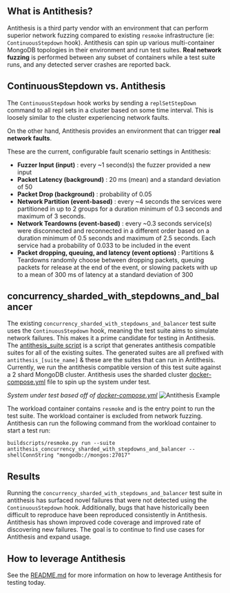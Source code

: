## What is Antithesis?

Antithesis is a third party vendor with an environment that can perform superior network fuzzing compared to existing `resmoke` infrastructure (ie: `ContinuousStepdown` hook). Antithesis can spin up various multi-container MongoDB topologies in their environment and run test suites. **Real network fuzzing** is performed between any subset of containers while a test suite runs, and any detected server crashes are reported back.

## ContinuousStepdown vs. Antithesis

The `ContinuousStepdown` hook works by sending a `replSetStepDown` command to all repl sets in a cluster based on some time interval. This is loosely similar to the cluster experiencing network faults.

On the other hand, Antithesis provides an environment that can trigger **real network faults**. 

These are the current, configurable fault scenario settings in Antithesis:
* **Fuzzer Input (input)** : every ~1 second(s) the fuzzer provided a new input
* **Packet Latency (background)** : 20 ms (mean) and a standard deviation of 50
* **Packet Drop (background)** : probability of 0.05
* **Network Partition (event-based)** : every ~4 seconds the services were partitioned in up to 2 groups for a duration minimum of 0.3 seconds and maximum of 3 seconds.
* **Network Teardowns (event-based)** : every ~0.3 seconds service(s) were disconnected and reconnected in a different order based on a duration minimum of 0.5 seconds and maximum of 2.5 seconds. Each service had a probability of 0.033 to be included in the event
* **Packet dropping, queuing, and latency (event options)** : Partitions & Teardowns randomly choose between dropping packets, queuing packets for release at the end of the event, or slowing packets with up to a mean of 300 ms of latency at a standard deviation of 300

## concurrency_sharded_with_stepdowns_and_balancer

The existing `concurrency_sharded_with_stepdowns_and_balancer` test suite uses the `ContinuousStepdown` hook, meaning the test suite aims to simulate network failures. This makes it a prime candidate for testing in Antithesis. The [antithesis_suite script](https://github.com/10gen/mongo/blob/ad5977c28ad442c22e9b4a9b2c7198fd3129f046/buildscripts/antithesis_suite.py) is a script that generates antithesis compatible suites for all of the existing suites. The generated suites are all prefixed with `antithesis_[suite_name]` & these are the suites that can run in Antithesis. Currently, we run the antithesis compatible version of this test suite against a 2 shard MongoDB cluster. Antithesis uses the sharded cluster [docker-compose.yml](https://github.com/10gen/mongo/blob/ad5977c28ad442c22e9b4a9b2c7198fd3129f046/buildscripts/antithesis/topologies/sharded_cluster/docker-compose.yml) file to spin up the system under test.

_System under test based off of [docker-compose.yml](https://github.com/10gen/mongo/blob/ad5977c28ad442c22e9b4a9b2c7198fd3129f046/buildscripts/antithesis/topologies/sharded_cluster/docker-compose.yml)_
![Antithesis Example](https://user-images.githubusercontent.com/62212154/154159775-e0edaa58-c88d-4464-8c64-7a778bd3f7cd.jpg)

The workload container contains `resmoke` and is the entry point to run the test suite. The workload container is excluded from network fuzzing. Antithesis can run the following command from the workload container to start a test run:

```
buildscripts/resmoke.py run --suite antithesis_concurrency_sharded_with_stepdowns_and_balancer --shellConnString "mongodb://mongos:27017"
```

## Results

Running the `concurrency_sharded_with_stepdowns_and_balancer` test suite in antithesis has surfaced novel failures that were not detected using the `ContinuousStepdown` hook. Additionally, bugs that have historically been difficult to reproduce have been reproduced consistently in Antithesis. Antithesis has shown improved code coverage and improved rate of discovering new failures. The goal is to continue to find use cases for Antithesis and expand usage.

## How to leverage Antithesis

See the [README.md](https://github.com/10gen/mongo/blob/master/buildscripts/antithesis/README.md) for more information on how to leverage Antithesis for testing today.